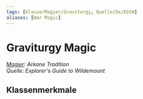 ```yaml
---
tags: [Klasse/Magier/Graviturgy, Quelle/5e/EGtW]
aliases: [War Magic]
---
```

Graviturgy Magic
================

[_Magier_](../Magier.md)_: Arkane Tradition_  
_Quelle: Explorer's Guide to Wildemount_

Klassenmerkmale
---------------